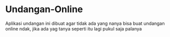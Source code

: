 # Undangan-Online
Aplikasi undangan ini dibuat agar tidak ada yang nanya bisa buat undangan online ndak, jika ada yag tanya seperti itu lagi pukul saja palanya
